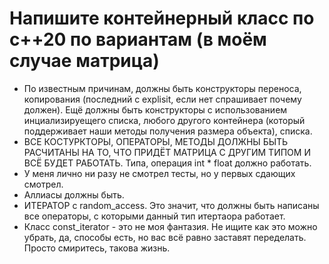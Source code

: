 # Напишите контейнерный класс по c++20 по вариантам (в моём случае матрица)
* По известным причинам, должны быть конструкторы переноса, копирования (последний с explisit, если нет спрашивает почему должен). Ещё должны быть конструкторы с использованием инциализируещего списка, 
любого другого контейнера (который поддерживает наши методы получения размера объекта), списка. 
* ВСЕ КОСТУРКТОРЫ, ОПЕРАТОРЫ, МЕТОДЫ ДОЛЖНЫ БЫТЬ РАСЧИТАНЫ НА ТО, ЧТО ПРИДЁТ МАТРИЦА С ДРУГИМ ТИПОМ И ВСЁ БУДЕТ РАБОТАТЬ. Типа, операция int * float должно работать.
* У меня лично ни разу не смотрел тесты, но у первых сдающих смотрел.
* Аллиасы должны быть.
* ИТЕРАТОР с random_access. Это значит, что должны быть написаны все операторы, с которыми данный тип итертаора работает. 
* Класс const_iterator - это не моя фантазия. Не ищите как это можно убрать, да, способы есть, но вас всё равно заставят переделать. Просто смиритесь, такова жизнь.
